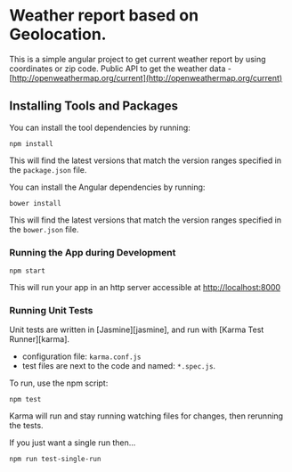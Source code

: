 # Weather report based on Geolocation. 

This is a simple angular project to get current weather report by using coordinates or zip code. Public API to get the weather data - [http://openweathermap.org/current](http://openweathermap.org/current) 


## Installing Tools and Packages

You can install the tool dependencies by running:

```
npm install
```

This will find the latest versions that match the version ranges specified in the `package.json` file.

You can install the Angular dependencies by running:

```
bower install
```

This will find the latest versions that match the version ranges specified in the `bower.json` file.


### Running the App during Development

```
npm start
```

This will run your app in an http server accessible at [http://localhost:8000](http://localhost:8000)



### Running Unit Tests

Unit tests are written in [Jasmine][jasmine], and run with [Karma Test Runner][karma]. 

* configuration file: `karma.conf.js`
* test files are next to the code and named: `*.spec.js`.

To run, use the npm script:

```
npm test
```

Karma will run and stay running watching files for changes, then rerunning the tests.

If you just want a single run then...

```
npm run test-single-run
```